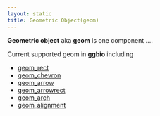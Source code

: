 ```yaml
---
layout: static
title: Geometric Object(geom)
---
```


**Geometric object** aka **geom** is one component ....

Current supported geom in **ggbio** including 
  - [geom_rect]({{site.url}}/geom/geom_rect.md)
  - [geom_chevron]({{site.url}}/geom/geom_chevron.md)
  - [geom_arrow]({{site.url}}/geom/geom_arrow.md)
  - [geom_arrowrect]({{site.url}}/geom/geom_arrowrect.md)
  - [geom_arch]({{site.url}}/geom/geom_arch.md)
  - [geom_alignment]({{site.url}}/geom/geom_aligment.md)



